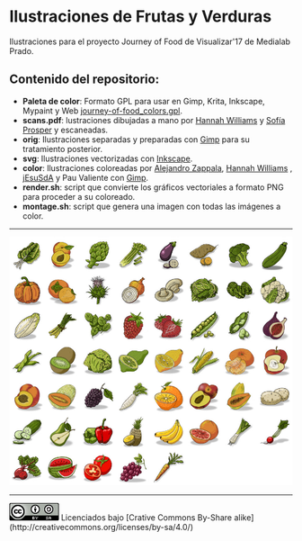# Ilustraciones de Frutas y Verduras

Ilustraciones para el proyecto Journey of Food de Visualizar'17 de Medialab Prado.

## Contenido del repositorio:

- **Paleta de color**: Formato GPL para usar en Gimp, Krita, Inkscape, Mypaint y Web [journey-of-food_colors.gpl](journey-of-food_colors.gpl).
- **scans.pdf**: lustraciones dibujadas a mano por [Hannah Williams](http://WWW.hannawilliams.co.za) y [Sofía Prosper](http://www.sofipros.com) y escaneadas.
- **orig**: Ilustraciones separadas y preparadas con [Gimp](http://www.gimp.org) para su tratamiento posterior.
- **svg**: Ilustraciones vectorizadas con [Inkscape](http://www.inkscape.org).
- **color**: Ilustraciones coloreadas por [Alejandro Zappala](http://www.alejandrozappala.com), [Hannah Williams](http://WWW.hannawilliams.co.za) , [jEsuSdA](http://www.jesusda.com) y Pau Valiente con [Gimp](http://www.gimp.org).
- **render.sh**: script que convierte los gráficos vectoriales a formato PNG para proceder a su coloreado.
- **montage.sh**: script que genera una imagen con todas las imágenes a color.
---

![Frutas y Verduras](montaje.jpg)


---
<div style="margint:auto;"> <img src="cc.png" alt="Crative Commons By-Share alike" />
Licenciados bajo [Crative Commons By-Share alike](http://creativecommons.org/licenses/by-sa/4.0/)
</div>